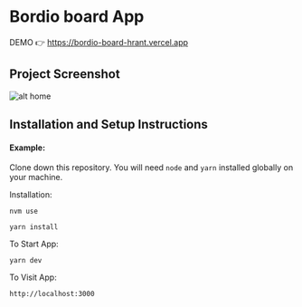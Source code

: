 # Bordio board App

DEMO 👉 https://bordio-board-hrant.vercel.app

## Project Screenshot 
![alt home](https://www.linkpicture.com/q/Screenshot-2022-11-30-at-21.49.50.png)

## Installation and Setup Instructions

#### Example:  

Clone down this repository. You will need `node` and `yarn` installed globally on your machine.  

Installation:

`nvm use`

`yarn install`  

To Start App:

`yarn dev`  

To Visit App:

`http://localhost:3000`
